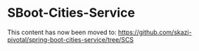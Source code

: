 # SBoot-Cities-Service
This content has now been moved to: https://github.com/skazi-pivotal/spring-boot-cities-service/tree/SCS
